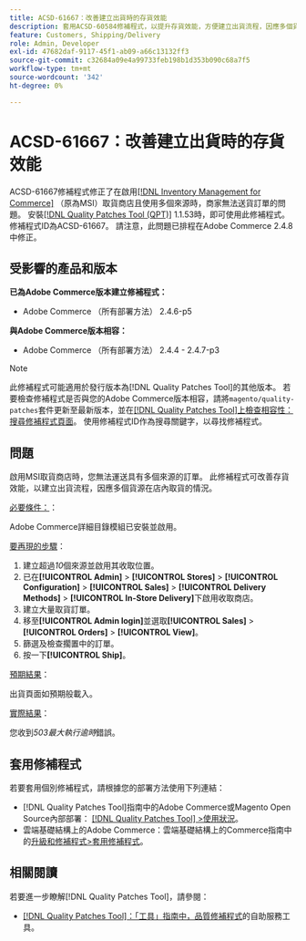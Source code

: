 ```yaml
---
title: ACSD-61667：改善建立出貨時的存貨效能
description: 套用ACSD-60584修補程式，以提升存貨效能，方便建立出貨流程，因應多個貨源在店內取貨的情況。
feature: Customers, Shipping/Delivery
role: Admin, Developer
exl-id: 47682daf-9117-45f1-ab09-a66c13132ff3
source-git-commit: c32684a09e4a99733feb198b1d353b090c68a7f5
workflow-type: tm+mt
source-wordcount: '342'
ht-degree: 0%

---
```


# ACSD-61667：改善建立出貨時的存貨效能

ACSD-61667修補程式修正了在啟用[[!DNL Inventory Management for Commerce]](https://experienceleague.adobe.com/en/docs/commerce-admin/inventory/introduction) （原為MSI）取貨商店且使用多個來源時，商家無法送貨訂單的問題。 安裝[[!DNL Quality Patches Tool (QPT)]](/help/tools/quality-patches-tool/quality-patches-tool-to-self-serve-quality-patches.md) 1.1.53時，即可使用此修補程式。 修補程式ID為ACSD-61667。 請注意，此問題已排程在Adobe Commerce 2.4.8中修正。

## 受影響的產品和版本

**已為Adobe Commerce版本建立修補程式：**

* Adobe Commerce （所有部署方法） 2.4.6-p5

**與Adobe Commerce版本相容：**

* Adobe Commerce （所有部署方法） 2.4.4 - 2.4.7-p3

>[!NOTE]
>
>此修補程式可能適用於發行版本為[!DNL Quality Patches Tool]的其他版本。 若要檢查修補程式是否與您的Adobe Commerce版本相容，請將`magento/quality-patches`套件更新至最新版本，並在[[!DNL Quality Patches Tool]上檢查相容性：搜尋修補程式頁面](https://experienceleague.adobe.com/tools/commerce-quality-patches/index.html)。 使用修補程式ID作為搜尋關鍵字，以尋找修補程式。

## 問題

啟用MSI取貨商店時，您無法運送具有多個來源的訂單。 此修補程式可改善存貨效能，以建立出貨流程，因應多個貨源在店內取貨的情況。

<u>必要條件：</u>：

Adobe Commerce詳細目錄模組已安裝並啟用。

<u>要再現的步驟</u>：

1. 建立超過&#x200B;*10*&#x200B;個來源並啟用其收取位置。
1. 已在&#x200B;**[!UICONTROL Admin]** > **[!UICONTROL Stores]** > **[!UICONTROL Configuration]** > **[!UICONTROL Sales]** > **[!UICONTROL Delivery Methods]** > **[!UICONTROL In-Store Delivery]**&#x200B;下啟用收取商店。
1. 建立大量取貨訂單。
1. 移至&#x200B;**[!UICONTROL Admin login]**&#x200B;並選取&#x200B;**[!UICONTROL Sales]** > **[!UICONTROL Orders]** > **[!UICONTROL View]**。
1. 篩選及檢查擱置中的訂單。
1. 按一下&#x200B;**[!UICONTROL Ship]**。

<u>預期結果</u>：

出貨頁面如預期般載入。

<u>實際結果</u>：

您收到&#x200B;*503最大執行逾時*&#x200B;錯誤。

## 套用修補程式

若要套用個別修補程式，請根據您的部署方法使用下列連結：

* [!DNL Quality Patches Tool]指南中的Adobe Commerce或Magento Open Source內部部署： [[!DNL Quality Patches Tool] >使用狀況](/help/tools/quality-patches-tool/usage.md)。
* 雲端基礎結構上的Adobe Commerce：雲端基礎結構上的Commerce指南中的[升級和修補程式>套用修補程式](https://experienceleague.adobe.com/docs/commerce-cloud-service/user-guide/develop/upgrade/apply-patches.html)。

## 相關閱讀

若要進一步瞭解[!DNL Quality Patches Tool]，請參閱：

* [[!DNL Quality Patches Tool]：「工具」指南中，品質修補程式](/help/tools/quality-patches-tool/quality-patches-tool-to-self-serve-quality-patches.md)的自助服務工具。
